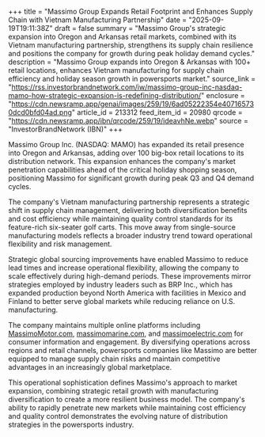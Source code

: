 +++
title = "Massimo Group Expands Retail Footprint and Enhances Supply Chain with Vietnam Manufacturing Partnership"
date = "2025-09-19T19:11:38Z"
draft = false
summary = "Massimo Group's strategic expansion into Oregon and Arkansas retail markets, combined with its Vietnam manufacturing partnership, strengthens its supply chain resilience and positions the company for growth during peak holiday demand cycles."
description = "Massimo Group expands into Oregon & Arkansas with 100+ retail locations, enhances Vietnam manufacturing for supply chain efficiency and holiday season growth in powersports market."
source_link = "https://rss.investorbrandnetwork.com/iw/massimo-group-inc-nasdaq-mamo-how-strategic-expansion-is-redefining-distribution/"
enclosure = "https://cdn.newsramp.app/genai/images/259/19/6ad05222354e407165730dcd0bfd04ad.png"
article_id = 213312
feed_item_id = 20980
qrcode = "https://cdn.newsramp.app/ibn/qrcode/259/19/ideavhNe.webp"
source = "InvestorBrandNetwork (IBN)"
+++

<p>Massimo Group Inc. (NASDAQ: MAMO) has expanded its retail presence into Oregon and Arkansas, adding over 100 big-box retail locations to its distribution network. This expansion enhances the company's market penetration capabilities ahead of the critical holiday shopping season, positioning Massimo for significant growth during peak Q3 and Q4 demand cycles.</p><p>The company's Vietnam manufacturing partnership represents a strategic shift in supply chain management, delivering both diversification benefits and cost efficiency while maintaining quality control standards for its feature-rich six-seater golf carts. This move away from single-source manufacturing models reflects a broader industry trend toward operational flexibility and risk management.</p><p>Strategic global sourcing improvements have enabled Massimo to reduce lead times and increase operational flexibility, allowing the company to scale effectively during high-demand periods. These improvements mirror strategies employed by industry leaders such as BRP Inc., which has expanded production beyond North America with facilities in Mexico and Finland to better serve global markets while reducing reliance on U.S. manufacturing.</p><p>The company maintains multiple online platforms including <a href="https://MassimoMotor.com" rel="nofollow" target="_blank">MassimoMotor.com</a>, <a href="https://massimomarine.com" rel="nofollow" target="_blank">massimomarine.com</a>, and <a href="https://massimoelectric.com" rel="nofollow" target="_blank">massimoelectric.com</a> for consumer information and engagement. By diversifying operations across regions and retail channels, powersports companies like Massimo are better equipped to manage supply chain risks and maintain competitive advantages in an increasingly global marketplace.</p><p>This operational sophistication defines Massimo's approach to market expansion, combining strategic retail growth with manufacturing diversification to create a more resilient business model. The company's ability to rapidly penetrate new markets while maintaining cost efficiency and quality control demonstrates the evolving nature of distribution strategies in the powersports industry.</p>
